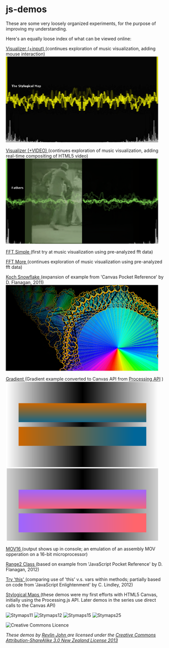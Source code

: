 js-demos
========

These are some very loosely organized experiments, for the purpose of improving my understanding.

Here's an equally loose index of what can be viewed online:


[Visualizer (+input) ](http://uni-sol.org/js-demos/visualizer.html)
(continues exploration of music visualization, adding mouse interaction)
![Visualizer+](visualizer.png)

[Visualizer (+VIDEO) ](http://uni-sol.org/js-demos/happy-b-day.html)
(continues exploration of music visualization, adding real-time compositing of HTML5 video)
![Visualizer+Video](fathers.png)

[FFT Simple ](http://uni-sol.org/js-demos/fft-simple.html) 
(first try at music visualization using pre-analyzed fft data)

[FFT More ](http://uni-sol.org/js-demos/fft.html) 
(continues exploration of music visualization using pre-analyzed fft data)


[Koch Snowflake ](http://uni-sol.org/js-demos/kochflake.html) 
(expansion of example from 'Canvas Pocket Reference' by D. Flanagan, 2011)
![Koch Snowflake](kochflake.png)


[Gradient ](http://uni-sol.org/js-demos/gradient.html) 
(Gradient example converted to Canvas API from [Processing API](http://processing.org/examples/lineargradient.html) )
![Gradient Example](gradient.png)


[MOV16 ](http://uni-sol.org/js-demos/mov16.html) 
(output shows up in console; an emulation of an assembly MOV opperation on a 16-bit microprocessor) 

[Range2 Class ](http://uni-sol.org/js-demos/class.html) 
(based on example from 'JavaScript Pocket Reference' by D. Flanagan, 2012)

[Try 'this' ](http://uni-sol.org/js-demos/this.html) 
(comparing use of 'this' v.s. vars within methods; partially based on code from 'JavaScript Enlightenment' by C. Lindley, 2012)


[Stylogical Maps ](http://uni-sol.org/js-demos/stymaps/intro.005.html)
(these demos were my first efforts with HTML5 Canvas, initially using the Processing.js API. Later demos in the series use direct calls to the Canvas API)

![Stymaps11](http://www.uni-sol.org/js-demos/stymaps/images/stymaps11.gif) 	![Stymaps12](http://www.uni-sol.org/js-demos/stymaps/images/stymaps12.gif) 
![Stymaps15](http://www.uni-sol.org/js-demos/stymaps/images/stymaps15.gif) 	![Stymaps25](http://www.uni-sol.org/js-demos/stymaps/images/stymaps25.gif)

![Creative Commons Licence](http://i.creativecommons.org/l/by-sa/3.0/nz/88x31.png) 

*These demos by [Revlin John ](mailto:revlin@uni-sol.org) are licensed under the [Creative Commons Attribution-ShareAlike 3.0 New Zealand License 2013 ](http://creativecommons.org/licenses/by-sa/3.0/nz/deed.en_GB)*
